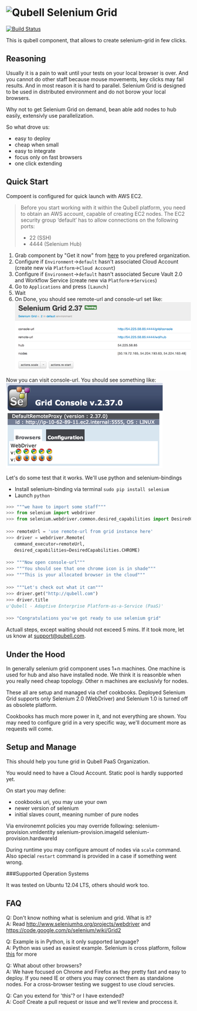 ![Qubell](http://qubell.wpengine.com/wp-content/uploads/2013/05/Qubell-Logo-RGB-Sml.png) Selenium Grid 
=============

[![Build Status](https://travis-ci.org/dmakhno/component-selenium-grid.png?branch=master)](https://travis-ci.org/dmakhno/component-selenium-grid)

This is qubell component, that allows to create selenium-grid in few clicks.

Reasoning
---------

Usually it is a pain to wait until your tests on your local browser is over. And you cannot do other staff because mouse movements, key clicks may fail results. And in most reason it is hard to parallel.
Selenium Grid is designed to be used in distributed environment and do not borow your local browsers. 

Why not to get Selenium Grid on demand, bean able add nodes to hub easily, extensivly use parallelization.

So what drove us:
- easy to deploy
- cheap when small
- easy to integrate
- focus only on fast browsers
- one click extending

Quick Start
-----------

Compoent is configured for quick launch with AWS EC2.

> Before you start working with it within the Qubell platform, you need to obtain an AWS account, capable of creating EC2 nodes. The EC2 security group ‘default’ has to allow connections on the following ports:
> - 22 (SSH)
> - 4444 (Selenium Hub)

1. Grab component by "Get it now" from [here](http://rawgithub.com/qubell/component-selenium-grid/master/_resources/grid.html) to you prefered organization.
2. Configure if `Environment`->`default` hasn't associated Cloud Account (create new via `Platform`->`Cloud Account`)
3. Configure if `Environment`->`default` hasn't associated Secure Vault 2.0 and Workflow Service (create new via `Platform`->`Services`)
4. Go to `Applications` and press `[Launch]`
5. Wait
6. On Done, you should see remote-url and console-url set like:  
![Running Grid Component](_resources/GridComponent.png)

Now you can visit console-url. You should see something like:  
![Selenium Grid Console](_resources/GridConsole.png)


Let's do some test that it works. We'll use python and selenium-bindings
- Install selenium-binding via terminal `sudo pip install selenium`
- Launch `python`

``` python
>>> """we have to import some staff"""
>>> from selenium import webdriver
>>> from selenium.webdriver.common.desired_capabilities import DesiredCapabilities

>>> remoteUrl = 'use remote-url from grid instance here'
>>> driver = webdriver.Remote(
   command_executor=remoteUrl,
   desired_capabilities=DesiredCapabilities.CHROME)
   
>>> """Now open console-url"""
>>> """You should see that one chrome icon is in shade"""
>>> """This is your allocated browser in the cloud"""

>>> """Let's check out what it can"""
>>> driver.get("http://qubell.com")
>>> driver.title
u'Qubell - Adaptive Enterprise Platform-as-a-Service (PaaS)'

>>> "Congratulations you've got ready to use selenium grid"
```

Actuall steps, except waiting should not exceed 5 mins. If it took more, let us know at support@qubell.com.

Under the Hood
--------------

In generally selenium grid component uses 1+n machines.
One machine is used for hub and also have installed node. We think it is reasonble when you really need cheap topology.
Other n machines are exclusivly for nodes.

These all are setup and managed via chef cookbooks.
Deployed Selenium Grid supports only Selenium 2.0 (WebDriver) and Selenium 1.0 is turned off as obsolete platform.

Cookbooks has much more power in it, and not everything are shown. You may need to configure grid in a very specific way, we'll document more as requests will come.

Setup and Manage
----------------

This should help you tune grid in Qubell PaaS Organization.

You would need to have a Cloud Account. Static pool is hardly supported yet.

On start you may define:
 - cookbooks uri, you may use your own
 - newer version of selenium
 - initial slaves count, meaning number of pure nodes

Via environemnt policies you may override following:
  selenium-provision.vmIdentity
  selenium-provision.imageId
  selenium-provision.hardwareId
  
During runtime you may configure amount of nodes via `scale` command.
Also special `restart` command is provided in a case if something went wrong.

###Supported Operation Systems

It was tested on Ubuntu 12.04 LTS, others should work too.

FAQ
---

Q: Don't know nothing what is selenium and grid. What is it?  
A: Read http://www.seleniumhq.org/projects/webdriver and https://code.google.com/p/selenium/wiki/Grid2

Q: Example is in Python, is it only supported language?  
A: Python was used as easiest example. Selenium is cross platform, follow [this](http://www.seleniumhq.org/download) for more 

Q: What about other browsers?  
A: We have focused on Chrome and Firefox as they pretty fast and easy to deploy. If you need IE or others you may connect them as standalone nodes. For a cross-browser testing we suggest to use cloud servcies.

Q: Can you extend for 'this'? or I have extended?  
A: Cool! Create a pull request or issue and we'll review and proccess it.

